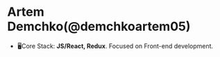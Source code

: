 # **Artem Demchko(@demchkoartem05)**
* 🖥️Core Stack: **JS/React, Redux**. Focused on Front-end development.
